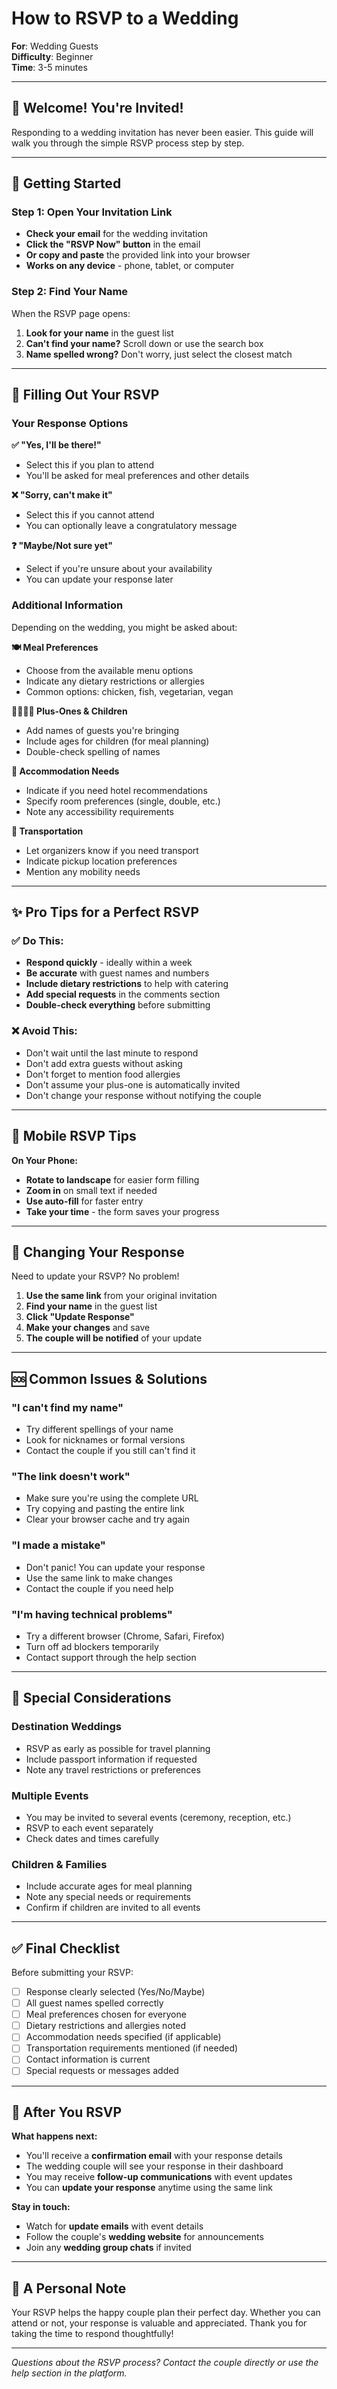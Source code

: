 # How to RSVP to a Wedding

**For**: Wedding Guests  
**Difficulty**: Beginner  
**Time**: 3-5 minutes

---

## 🎉 Welcome! You're Invited!

Responding to a wedding invitation has never been easier. This guide will walk you through the simple RSVP process step by step.

---

## 🚀 Getting Started

### Step 1: Open Your Invitation Link
- **Check your email** for the wedding invitation
- **Click the "RSVP Now" button** in the email
- **Or copy and paste** the provided link into your browser
- **Works on any device** - phone, tablet, or computer

### Step 2: Find Your Name
When the RSVP page opens:
1. **Look for your name** in the guest list
2. **Can't find your name?** Scroll down or use the search box
3. **Name spelled wrong?** Don't worry, just select the closest match

---

## 📝 Filling Out Your RSVP

### Your Response Options

**✅ "Yes, I'll be there!"**
- Select this if you plan to attend
- You'll be asked for meal preferences and other details

**❌ "Sorry, can't make it"**
- Select this if you cannot attend
- You can optionally leave a congratulatory message

**❓ "Maybe/Not sure yet"**
- Select if you're unsure about your availability
- You can update your response later

### Additional Information

Depending on the wedding, you might be asked about:

**🍽️ Meal Preferences**
- Choose from the available menu options
- Indicate any dietary restrictions or allergies
- Common options: chicken, fish, vegetarian, vegan

**👨‍👩‍👧‍👦 Plus-Ones & Children**
- Add names of guests you're bringing
- Include ages for children (for meal planning)
- Double-check spelling of names

**🏨 Accommodation Needs**
- Indicate if you need hotel recommendations
- Specify room preferences (single, double, etc.)
- Note any accessibility requirements

**🚗 Transportation**
- Let organizers know if you need transport
- Indicate pickup location preferences
- Mention any mobility needs

---

## ✨ Pro Tips for a Perfect RSVP

### ✅ Do This:
- **Respond quickly** - ideally within a week
- **Be accurate** with guest names and numbers
- **Include dietary restrictions** to help with catering
- **Add special requests** in the comments section
- **Double-check everything** before submitting

### ❌ Avoid This:
- Don't wait until the last minute to respond
- Don't add extra guests without asking
- Don't forget to mention food allergies
- Don't assume your plus-one is automatically invited
- Don't change your response without notifying the couple

---

## 📱 Mobile RSVP Tips

**On Your Phone:**
- **Rotate to landscape** for easier form filling
- **Zoom in** on small text if needed
- **Use auto-fill** for faster entry
- **Take your time** - the form saves your progress

---

## 🔄 Changing Your Response

Need to update your RSVP? No problem!

1. **Use the same link** from your original invitation
2. **Find your name** in the guest list
3. **Click "Update Response"** 
4. **Make your changes** and save
5. **The couple will be notified** of your update

---

## 🆘 Common Issues & Solutions

### "I can't find my name"
- Try different spellings of your name
- Look for nicknames or formal versions
- Contact the couple if you still can't find it

### "The link doesn't work"
- Make sure you're using the complete URL
- Try copying and pasting the entire link
- Clear your browser cache and try again

### "I made a mistake"
- Don't panic! You can update your response
- Use the same link to make changes
- Contact the couple if you need help

### "I'm having technical problems"
- Try a different browser (Chrome, Safari, Firefox)
- Turn off ad blockers temporarily
- Contact support through the help section

---

## 💌 Special Considerations

### **Destination Weddings**
- RSVP as early as possible for travel planning
- Include passport information if requested
- Note any travel restrictions or preferences

### **Multiple Events**
- You may be invited to several events (ceremony, reception, etc.)
- RSVP to each event separately
- Check dates and times carefully

### **Children & Families**
- Include accurate ages for meal planning
- Note any special needs or requirements
- Confirm if children are invited to all events

---

## ✅ Final Checklist

Before submitting your RSVP:

- [ ] Response clearly selected (Yes/No/Maybe)
- [ ] All guest names spelled correctly
- [ ] Meal preferences chosen for everyone
- [ ] Dietary restrictions and allergies noted
- [ ] Accommodation needs specified (if applicable)
- [ ] Transportation requirements mentioned (if needed)
- [ ] Contact information is current
- [ ] Special requests or messages added

---

## 🎊 After You RSVP

**What happens next:**
- You'll receive a **confirmation email** with your response details
- The wedding couple will see your response in their dashboard
- You may receive **follow-up communications** with event updates
- You can **update your response** anytime using the same link

**Stay in touch:**
- Watch for **update emails** with event details
- Follow the couple's **wedding website** for announcements
- Join any **wedding group chats** if invited

---

## 💝 A Personal Note

Your RSVP helps the happy couple plan their perfect day. Whether you can attend or not, your response is valuable and appreciated. Thank you for taking the time to respond thoughtfully!

---

*Questions about the RSVP process? Contact the couple directly or use the help section in the platform.*